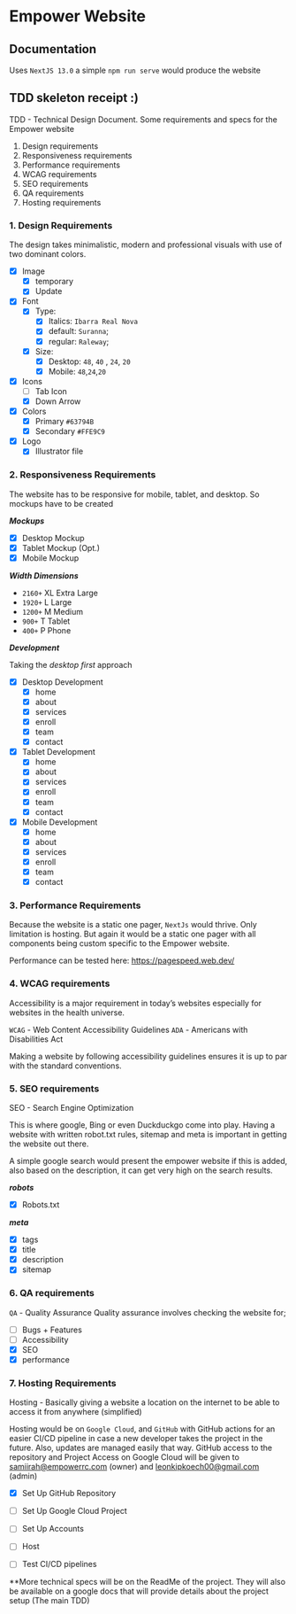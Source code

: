 # Empower Website

## Documentation

Uses `NextJS 13.0` a simple `npm run serve` would produce the website

## TDD skeleton receipt :)

TDD - Technical Design Document. Some requirements and specs for the Empower website

1. Design requirements
2. Responsiveness requirements
3. Performance requirements
4. WCAG requirements
5. SEO requirements
6. QA requirements
7. Hosting requirements

### 1. Design Requirements

The design takes minimalistic, modern and professional visuals with use of two dominant colors.

- [x] Image
  - [x] temporary
  - [x] Update
- [x] Font
  - [x] Type:
      - [x] Italics: `Ibarra Real Nova`
      - [x] default: `Suranna`;
      - [x] regular: `Raleway`; 
  - [x] Size: 
      - [x] Desktop: `48`, `40` , `24`, `20`  
      - [x] Mobile: `48`,`24`,`20`
- [x] Icons
  - [ ] Tab Icon
  - [x] Down Arrow
- [x] Colors
  - [x] Primary `#63794B`
  - [x] Secondary `#FFE9C9`
- [x] Logo
  - [x] Illustrator file
  
### 2. Responsiveness Requirements

The website has to be responsive for mobile, tablet, and desktop. So mockups have to be created

**_Mockups_**

- [x] Desktop Mockup
- [x] Tablet Mockup (Opt.)
- [x] Mobile Mockup

**_Width Dimensions_**

- `2160+`  XL Extra Large
- `1920+`  L  Large 
- `1200+`  M  Medium
- `900+`   T  Tablet
- `400+`   P  Phone

**_Development_**

Taking the _desktop first_ approach
  
- [x] Desktop Development
    - [x] home
    - [x] about
    - [x] services
    - [x] enroll
    - [x] team
    - [x] contact
- [x] Tablet Development
    - [x] home
    - [x] about
    - [x] services
    - [x] enroll
    - [x] team
    - [x] contact 
- [x] Mobile Development
    - [x] home
    - [x] about
    - [x] services
    - [x] enroll
    - [x] team
    - [x] contact
    
### 3. Performance Requirements

Because the website is a static one pager, `NextJs` would thrive. Only limitation is hosting. But again it would be a static one pager with all components being custom specific to the Empower website.

Performance can be tested here: https://pagespeed.web.dev/

### 4. WCAG requirements

Accessibility is a major requirement in today’s websites especially for websites in the health universe. 

`WCAG` - Web Content Accessibility Guidelines
`ADA` - Americans with Disabilities Act

Making a website by following accessibility guidelines ensures it is up to par with the standard conventions. 

### 5. SEO requirements
SEO - Search Engine Optimization

This is where google,  Bing or even Duckduckgo come into play. Having a website with written robot.txt rules, sitemap and meta is important in getting the website out there. 

A simple google search would present the empower website if this is added, also based on the description, it can get very high on the search results.

**_robots_**

- [x] Robots.txt

**_meta_**

- [x] tags
- [x] title
- [x] description
- [x] sitemap

### 6. QA requirements

`QA` - Quality Assurance
Quality assurance involves checking the website for; 
 
- [ ] Bugs + Features
- [ ] Accessibility 
- [x] SEO
- [x] performance

### 7. Hosting Requirements

Hosting - Basically giving a website a location on the internet to be able to access it from anywhere (simplified)

Hosting would be on `Google Cloud`, and `GitHub` with GitHub actions for an easier CI/CD pipeline in case a new developer takes the project in the future. Also, updates are managed easily that way. 
GitHub access to the repository and Project Access on Google Cloud  will be given to samiirah@empowerrc.com (owner) and leonkipkoech00@gmail.com (admin)
 
- [x] Set Up GitHub Repository
- [ ] Set Up Google Cloud Project 
- [ ] Set Up Accounts
- [ ] Host
- [ ] Test CI/CD pipelines


**More technical specs will be on the ReadMe of the project. They will also be available on a google docs that will provide details about the project setup (The main TDD)
